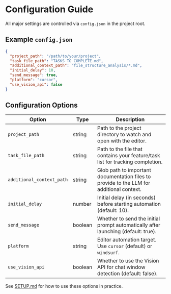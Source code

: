 # Configuration Guide

All major settings are controlled via `config.json` in the project root.

## Example `config.json`

```json
{
  "project_path": "/path/to/your/project",
  "task_file_path": "TASKS_TO_COMPLETE.md",
  "additional_context_path": "file_structure_analysis/*.md",
  "initial_delay": 10,
  "send_message": true,
  "platform": "cursor",
  "use_vision_api": false
}
```

## Configuration Options

| Option                  | Type    | Description                                                                                 |
|-------------------------|---------|---------------------------------------------------------------------------------------------|
| `project_path`          | string  | Path to the project directory to watch and open with the editor.                            |
| `task_file_path`        | string  | Path to the file that contains your feature/task list for tracking completion.              |
| `additional_context_path` | string | Glob path to important documentation files to provide to the LLM for additional context.     |
| `initial_delay`         | number  | Initial delay (in seconds) before starting automation (default: 10).                        |
| `send_message`          | boolean | Whether to send the initial prompt automatically after launching (default: true).            |
| `platform`              | string  | Editor automation target. Use `cursor` (default) or `windsurf`.                             |
| `use_vision_api`        | boolean | Whether to use the Vision API for chat window detection (default: false).                   |

See [SETUP.md](./SETUP.md) for how to use these options in practice.
